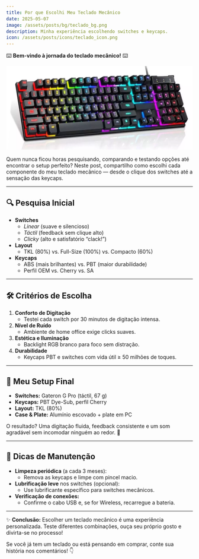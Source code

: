 ```yaml
---
title: Por que Escolhi Meu Teclado Mecânico
date: 2025-05-07
image: /assets/posts/bg/teclado_bg.png
description: Minha experiência escolhendo switches e keycaps.
icon: /assets/posts/icons/teclado_icon.png
---
```


⌨️ **Bem-vindo à jornada do teclado mecânico!** ⌨️

![Meu Teclado Mecânico](./image.png)

Quem nunca ficou horas pesquisando, comparando e testando opções até encontrar o setup perfeito? Neste post, compartilho como escolhi cada componente do meu teclado mecânico — desde o clique dos switches até a sensação das keycaps.

---

## 🔍 Pesquisa Inicial

- **Switches**  
  - *Linear* (suave e silencioso)  
  - *Táctil* (feedback sem clique alto)  
  - *Clicky* (alto e satisfatório “clack!”)  
- **Layout**  
  - TKL (80%) vs. Full-Size (100%) vs. Compacto (60%)  
- **Keycaps**  
  - ABS (mais brilhantes) vs. PBT (maior durabilidade)  
  - Perfil OEM vs. Cherry vs. SA  

---

## 🛠️ Critérios de Escolha

1. **Conforto de Digitação**  
   - Testei cada switch por 30 minutos de digitação intensa.  
2. **Nível de Ruído**  
   - Ambiente de home office exige clicks suaves.  
3. **Estética e Iluminação**  
   - Backlight RGB branco para foco sem distração.  
4. **Durabilidade**  
   - Keycaps PBT e switches com vida útil ≥ 50 milhões de toques.  

---

## 🎯 Meu Setup Final

- **Switches:** Gateron G Pro (táctil, 67 g)  
- **Keycaps:** PBT Dye-Sub, perfil Cherry  
- **Layout:** TKL (80%)  
- **Case & Plate:** Alumínio escovado + plate em PC  

O resultado? Uma digitação fluida, feedback consistente e um som agradável sem incomodar ninguém ao redor. 🙌

---

## 🔧 Dicas de Manutenção

- **Limpeza periódica** (a cada 3 meses):  
  - Remova as keycaps e limpe com pincel macio.  
- **Lubrificação leve** nos switches (opcional):  
  - Use lubrificante específico para switches mecânicos.  
- **Verificação de conexões:**  
  - Confirme o cabo USB e, se for Wireless, recarregue a bateria.  

---

✨ **Conclusão:** Escolher um teclado mecânico é uma experiência personalizada. Teste diferentes combinações, ouça seu próprio gosto e divirta-se no processo!  

Se você já tem um teclado ou está pensando em comprar, conte sua história nos comentários! 👇
